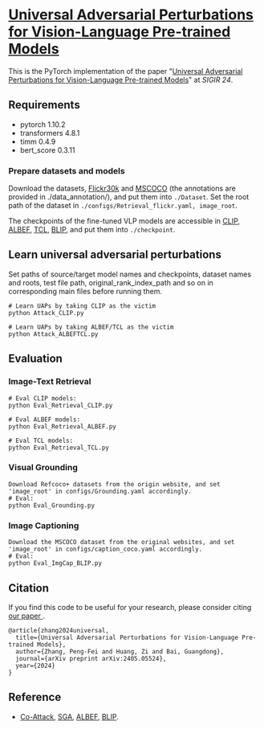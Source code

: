 
# [Universal Adversarial Perturbations for Vision-Language Pre-trained Models](https://arxiv.org/abs/2405.05524)

This is the PyTorch implementation of the paper "[Universal Adversarial Perturbations for Vision-Language Pre-trained Models](https://arxiv.org/abs/2405.05524)" at *SIGIR 24*. 

<!-- <img src="img.png" width=500> -->

## Requirements
- pytorch 1.10.2
- transformers 4.8.1
- timm 0.4.9
- bert_score 0.3.11


### Prepare datasets and models
Download the datasets, [Flickr30k](https://shannon.cs.illinois.edu/DenotationGraph/) and [MSCOCO](https://cocodataset.org/#home) (the annotations are provided in ./data_annotation/), and put them into `./Dataset`. Set the root path of the dataset in `./configs/Retrieval_flickr.yaml, image_root`.  

The checkpoints of the fine-tuned VLP models are accessible in [CLIP](https://huggingface.co/openai/clip-vit-base-patch16), [ALBEF](https://github.com/salesforce/ALBEF), [TCL](https://github.com/uta-smile/TCL), [BLIP](https://github.com/salesforce/BLIP/tree/main), and put them into `./checkpoint`.

## Learn universal adversarial perturbations
Set paths of source/target model names and checkpoints, dataset names and roots, test file path, original_rank_index_path and so on in corresponding main files before running them. 

```
# Learn UAPs by taking CLIP as the victim
python Attack_CLIP.py

# Learn UAPs by taking ALBEF/TCL as the victim 
python Attack_ALBEFTCL.py
```
## Evaluation
### Image-Text Retrieval
```
# Eval CLIP models:
python Eval_Retrieval_CLIP.py

# Eval ALBEF models:
python Eval_Retrieval_ALBEF.py

# Eval TCL models:
python Eval_Retrieval_TCL.py
```

### Visual Grounding
```
Download Refcoco+ datasets from the origin website, and set 'image_root' in configs/Grounding.yaml accordingly.
# Eval:
python Eval_Grounding.py
```

### Image Captioning
```
Download the MSCOCO dataset from the original websites, and set 'image_root' in configs/caption_coco.yaml accordingly.
# Eval:
python Eval_ImgCap_BLIP.py
```

## Citation
If you find this code to be useful for your research, please consider citing [our paper ](https://arxiv.org/abs/2405.05524).
```
@article{zhang2024universal,
  title={Universal Adversarial Perturbations for Vision-Language Pre-trained Models},
  author={Zhang, Peng-Fei and Huang, Zi and Bai, Guangdong},
  journal={arXiv preprint arXiv:2405.05524},
  year={2024}
}
```

## Reference
- [Co-Attack](https://github.com/adversarial-for-goodness/Co-Attack/tree/main), [SGA](https://github.com/Zoky-2020/SGA/tree/main), [ALBEF](https://github.com/salesforce/ALBEF), [BLIP](https://github.com/salesforce/BLIP/tree/main).

